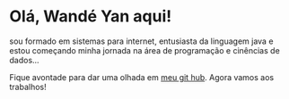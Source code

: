# Olá, Wandé Yan aqui!

sou formado em sistemas para internet, entusiasta da linguagem java e estou começando minha jornada na área de programação e cinências de dados...

Fique avontade para dar uma olhada em [meu git hub](https://github.com/WANDEYAN).
Agora vamos aos trabalhos!
